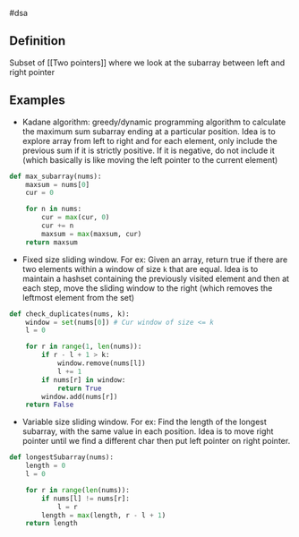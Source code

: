 #dsa

## Definition

Subset of [[Two pointers]] where we look at the subarray between left and right pointer

## Examples

- Kadane algorithm: greedy/dynamic programming algorithm to calculate the maximum sum subarray ending at a particular position. Idea is to explore array from left to right and for each element, only include the previous sum if it is strictly positive. If it is negative, do not include it (which basically is like moving the left pointer to the current element)

```python
def max_subarray(nums):
    maxsum = nums[0]
    cur = 0

    for n in nums:
        cur = max(cur, 0)
        cur += n
        maxsum = max(maxsum, cur)
    return maxsum
```

- Fixed size sliding window. For ex: Given an array, return true if there are two elements within a window of size `k` that are equal. Idea is to maintain a hashset containing the previously visited element and then at each step, move the sliding window to the right (which removes the leftmost element from the set)

```python
def check_duplicates(nums, k):
    window = set(nums[0]) # Cur window of size <= k
    l = 0

    for r in range(1, len(nums)):
        if r - l + 1 > k:
            window.remove(nums[l])
            l += 1
        if nums[r] in window:
            return True
        window.add(nums[r])
    return False
```

- Variable size sliding window. For ex: Find the length of the longest subarray, with the same value in each position. Idea is to move right pointer until we find a different char then put left pointer on right pointer.

```python
def longestSubarray(nums):
    length = 0
    l = 0

    for r in range(len(nums)):
        if nums[l] != nums[r]:
            l = r
        length = max(length, r - l + 1)
    return length
```
